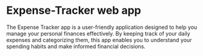# Expense-Tracker web app 

The Expense Tracker app is a user-friendly application designed to help you manage your personal finances effectively. By keeping track of your daily expenses and categorizing them, this app enables you to understand your spending habits and make informed financial decisions.